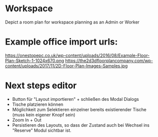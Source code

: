 # Workspace
Depict a room plan for workspace planning as an Admin or Worker

# Example office import urls: 
https://onestopepc.co.uk/wp-content/uploads/2016/08/Example-Floor-Plan-Sketch-1-1024x670.png
https://the2d3dfloorplancompany.com/wp-content/uploads/2017/11/2D-Floor-Plan-Images-Samples.jpg


# Next steps editor
- Button für "Layout importieren" + schließen des Modal Dialogs
- Tische platzieren können
- Möglichkeit zum Selektieren einzelner bereits existierender Tische (muss kein eigener Knopf sein)
- Zoom In + Out
- Persistieren des Layouts, so dass der Zustand auch bei Wechsel ins "Reserve" Modul sichtbar ist.